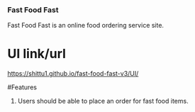 ### Fast Food Fast



Fast Food Fast is an online food ordering service site.

# UI link/url

 https://shittu1.github.io/fast-food-fast-v3/UI/

 #Features
 1. Users should be able to place an order for fast food items.
